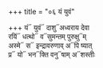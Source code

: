 +++
title = "०६ यं युवं"

+++
यं᳓ युवं᳓ दाशु᳓अध्वराय देवा  
रयिं᳓ धत्थो᳓ व᳓सुमन्तम् पुरुक्षु᳓म्  
अस्मे᳓ स᳓ इन्द्रावरुणाव् अ᳓पि ष्यात्  
प्र᳓ यो᳓ भन᳓क्ति वनु᳓षाम् अ᳓शस्तीः